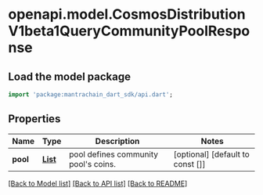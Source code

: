 # openapi.model.CosmosDistributionV1beta1QueryCommunityPoolResponse

## Load the model package
```dart
import 'package:mantrachain_dart_sdk/api.dart';
```

## Properties
Name | Type | Description | Notes
------------ | ------------- | ------------- | -------------
**pool** | [**List<GasPrice200ResponsePrice>**](GasPrice200ResponsePrice.md) | pool defines community pool's coins. | [optional] [default to const []]

[[Back to Model list]](../README.md#documentation-for-models) [[Back to API list]](../README.md#documentation-for-api-endpoints) [[Back to README]](../README.md)


